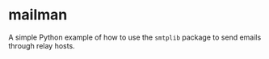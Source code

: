 # mailman

A simple Python example of how to use the `smtplib` package to send emails through relay hosts.
